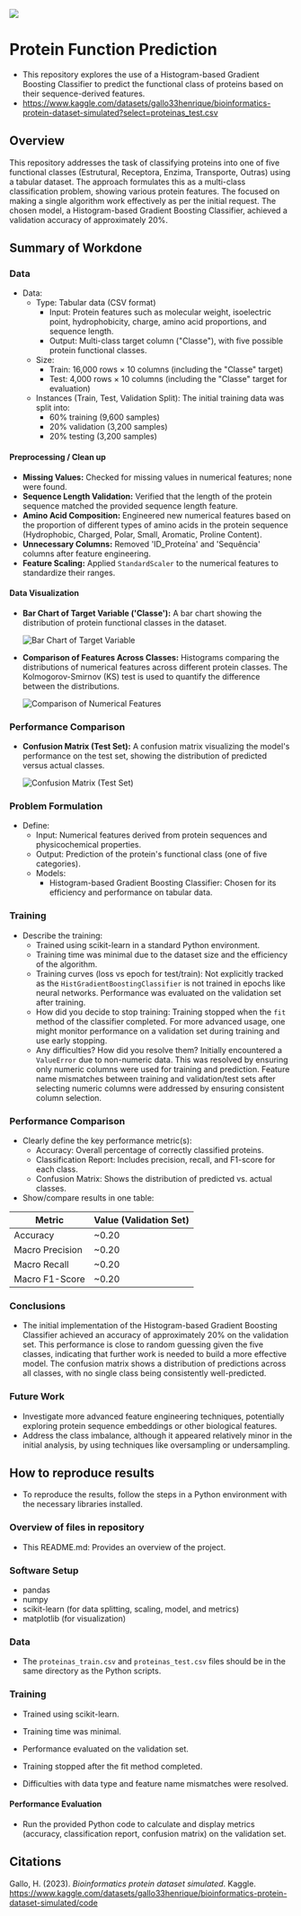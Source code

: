![](UTA-DataScience-Logo.png)

# Protein Function Prediction

* This repository explores the use of a Histogram-based Gradient Boosting Classifier to predict the functional class of proteins based on their sequence-derived features.
* https://www.kaggle.com/datasets/gallo33henrique/bioinformatics-protein-dataset-simulated?select=proteinas_test.csv

## Overview
This repository addresses the task of classifying proteins into one of five functional classes (Estrutural, Receptora, Enzima, Transporte, Outras) using a tabular dataset. The approach formulates this as a multi-class classification problem, showing various protein features. The focused on making a single algorithm work effectively as per the initial request. The chosen model, a Histogram-based Gradient Boosting Classifier, achieved a validation accuracy of approximately 20%.

## Summary of Workdone


### Data

* Data:
    * Type: Tabular data (CSV format)
        * Input: Protein features such as molecular weight, isoelectric point, hydrophobicity, charge, amino acid proportions, and sequence length.
        * Output: Multi-class target column ("Classe"), with five possible protein functional classes.
    * Size:
        * Train: 16,000 rows × 10 columns (including the "Classe" target)
        * Test: 4,000 rows × 10 columns (including the "Classe" target for evaluation)
    * Instances (Train, Test, Validation Split): The initial training data was split into:
        * 60% training (9,600 samples)
        * 20% validation (3,200 samples)
        * 20% testing (3,200 samples)


#### Preprocessing / Clean up

* **Missing Values:** Checked for missing values in numerical features; none were found.
* **Sequence Length Validation:** Verified that the length of the protein sequence matched the provided sequence length feature.
* **Amino Acid Composition:** Engineered new numerical features based on the proportion of different types of amino acids in the protein sequence (Hydrophobic, Charged, Polar, Small, Aromatic, Proline Content).
* **Unnecessary Columns:** Removed 'ID_Proteína' and 'Sequência' columns after feature engineering.
* **Feature Scaling:** Applied `StandardScaler` to the numerical features to standardize their ranges.


#### Data Visualization


* **Bar Chart of Target Variable ('Classe'):** A bar chart showing the distribution of protein functional classes in the dataset.

    ![Bar Chart of Target Variable](Bar%20charts.png)

* **Comparison of  Features Across Classes:** Histograms comparing the distributions of numerical features across different protein classes. The Kolmogorov-Smirnov (KS) test is used to quantify the difference between the distributions.

    ![Comparison of Numerical Features](Compares%20numerical%20features%20across%20classes.png)




### Performance Comparison

* **Confusion Matrix (Test Set):** A confusion matrix visualizing the model's performance on the test set, showing the distribution of predicted versus actual classes.

    ![Confusion Matrix (Test Set)](Model%20Performance.png)



### Problem Formulation

* Define:
    * Input: Numerical features derived from protein sequences and physicochemical properties.
    * Output: Prediction of the protein's functional class (one of five categories).
    * Models:
        * Histogram-based Gradient Boosting Classifier: Chosen for its efficiency and performance on tabular data.

### Training

* Describe the training:
    * Trained using scikit-learn in a standard Python environment.
    * Training time was minimal due to the dataset size and the efficiency of the algorithm.
    * Training curves (loss vs epoch for test/train): Not explicitly tracked as the `HistGradientBoostingClassifier` is not trained in epochs like neural networks. Performance was evaluated on the validation set after training.
    * How did you decide to stop training: Training stopped when the `fit` method of the classifier completed. For more advanced usage, one might monitor performance on a validation set during training and use early stopping.
    * Any difficulties? How did you resolve them? Initially encountered a `ValueError` due to non-numeric data. This was resolved by ensuring only numeric columns were used for training and prediction. Feature name mismatches between training and validation/test sets after selecting numeric columns were addressed by ensuring consistent column selection.


### Performance Comparison

* Clearly define the key performance metric(s):
    * Accuracy: Overall percentage of correctly classified proteins.
    * Classification Report: Includes precision, recall, and F1-score for each class.
    * Confusion Matrix: Shows the distribution of predicted vs. actual classes.
* Show/compare results in one table:


| Metric        | Value (Validation Set) |
|---------------|------------------------|
| Accuracy      | ~0.20                  |
| Macro Precision | ~0.20                  |
| Macro Recall    | ~0.20                  |
| Macro F1-Score  | ~0.20                  |

### Conclusions

* The initial implementation of the Histogram-based Gradient Boosting Classifier achieved an accuracy of approximately 20% on the validation set. This performance is close to random guessing given the five classes, indicating that further work is needed to build a more effective model. The confusion matrix shows a distribution of predictions across all classes, with no single class being consistently well-predicted.

### Future Work

* Investigate more advanced feature engineering techniques, potentially exploring protein sequence embeddings or other biological features.
* Address the class imbalance, although it appeared relatively minor in the initial analysis, by using techniques like oversampling or undersampling.

## How to reproduce results
*  To reproduce the results, follow the steps in a Python environment with the necessary libraries installed.

### Overview of files in repository

* This README.md: Provides an overview of the project.
  
### Software Setup
* pandas
* numpy
* scikit-learn (for data splitting, scaling, model, and metrics)
* matplotlib (for visualization)


### Data
* The `proteinas_train.csv` and `proteinas_test.csv` files should be in the same directory as the Python scripts.


### Training

* Trained using scikit-learn.

* Training time was minimal.

* Performance evaluated on the validation set.

* Training stopped after the fit method completed.

* Difficulties with data type and feature name mismatches were resolved.

#### Performance Evaluation

* Run the provided Python code to calculate and display metrics (accuracy, classification report, confusion matrix) on the validation set.


## Citations

Gallo, H. (2023). *Bioinformatics protein dataset simulated*. Kaggle. https://www.kaggle.com/datasets/gallo33henrique/bioinformatics-protein-dataset-simulated/code
